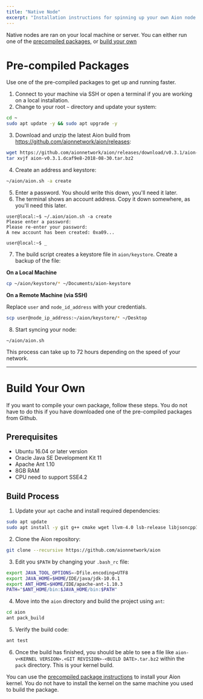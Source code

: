 ```yaml
---
title: "Native Node"
excerpt: "Installation instructions for spinning up your own Aion node."
---
```

Native nodes are ran on your local machine or server. You can either run one of the [precompiled packages](#section-precompiled-packages), or [build your own](#section-build-your-own)

# Pre-compiled Packages

Use one of the pre-compiled packages to get up and running faster.

1. Connect to your machine via SSH or open a terminal if you are working on a local installation.
2. Change to your root `~` directory and update your system: 

```bash
cd ~
sudo apt update -y && sudo apt upgrade -y
```

3. Download and unzip the latest Aion build from https://github.com/aionnetwork/aion/releases: 

```bash
wget https://github.com/aionnetwork/aion/releases/download/v0.3.1/aion-v0.3.1.dcaf9e8-2018-08-30.tar.bz2
tar xvjf aion-v0.3.1.dcaf9e8-2018-08-30.tar.bz2
```

4. Create an address and keystore:

```bash
~/aion/aion.sh -a create
```

5. Enter a password. You should write this down, you'll need it later.
6. The terminal shows an account address. Copy it down somewhere, as you'll need this later.

```
user@local:~$ ~/.aion/aion.sh -a create
Please enter a password:
Please re-enter your password:
A new account has been created: 0xa09...

user@local:~$ _
```

7. The build script creates a keystore file in `aion/keystore`. Create a backup of the file:

**On a Local Machine**

```bash
cp ~/aion/keystore/* ~/Documents/aion-keystore 
```

**On a Remote Machine (via SSH)**

Replace `user` and `node_id_address` with your credentials.

```bash
scp user@node_ip_address:~/aion/keystore/* ~/Desktop
```

8. Start syncing your node:

```
~/aion/aion.sh
```

This process can take up to 72 hours depending on the speed of your network.

---

# Build Your Own

If you want to compile your own package, follow these steps. You do not have to do this if you have downloaded one of the pre-compiled packages from Github.

## Prerequisites

- Ubuntu 16.04 or later version
- Oracle Java SE Development Kit 11
- Apache Ant 1.10
- 8GB RAM
- CPU need to support SSE4.2

## Build Process

1. Update your `apt` cache and install required dependencies:

```bash
sudo apt update
sudo apt install -y git g++ cmake wget llvm-4.0 lsb-release libjsoncpp1 libjsoncpp-dev libboost1.58-all-dev libzmq5 libstdc++6 libgcc1 libpgm-5.2-0
```

2. Clone the Aion repository:

```bash
git clone --recursive https://github.com/aionnetwork/aion 
```

3. Edit you `$PATH` by changing your `.bash_rc` file:

```bash
export JAVA_TOOL_OPTIONS=-Dfile.encoding=UTF8
export JAVA_HOME=$HOME/IDE/java/jdk-10.0.1
export ANT_HOME=$HOME/IDE/apache-ant-1.10.3
PATH="$ANT_HOME/bin:$JAVA_HOME/bin:$PATH"
```

4. Move into the `aion` directory and build the project using `ant`:

```bash
cd aion
ant pack_build
```

5. Verify the build code:

```bash
ant test
```

6. Once the build has finished, you should be able to see a file like `aion-v<KERNEL VERSION>.<GIT REVISION>-<BUILD DATE>.tar.bz2` within the `pack` directory. This is your kernel build. 

You can use the [precompiled package instructions](#section-precompiled-packages) to install your Aion kernel. You do not have to install the kernel on the same machine you used to build the package.